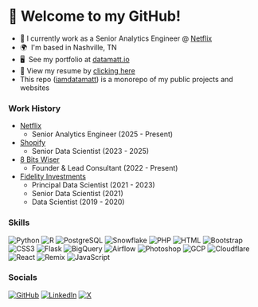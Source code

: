 # 👋 Welcome to my GitHub!

- 🏢 I currently work as a Senior Analytics Engineer @ [Netflix](https://www.netflix.com/)
- 🌍  I'm based in Nashville, TN
- 🖥️  See my portfolio at [datamatt.io](https://datamatt.io/)
- 📃 View my resume by [clicking here](https://cdn.datamatt.io/Matthew_Trombley_Resume.pdf)
- This repo ([iamdatamatt](https://github.com/iamdatamatt/iamdatamatt)) is a monorepo of my public projects and websites

### Work History

- [Netflix](https://www.netflix.com/)
  - Senior Analytics Engineer (2025 - Present)
- [Shopify](https://www.shopify.com/)
  - Senior Data Scientist (2023 - 2025)
- [8 Bits Wiser](https://8bitswiser.com/)
  - Founder & Lead Consultant (2022 - Present)
- [Fidelity Investments](https://www.fidelity.com/)
  - Principal Data Scientist (2021 - 2023)
  - Senior Data Scientist (2021)
  - Data Scientist (2019 - 2020)

### Skills

![Python](https://img.shields.io/badge/Python-3776AB?style=for-the-badge&logo=python&logoColor=white)
![R](https://img.shields.io/badge/R-276DC3?style=for-the-badge&logo=r&logoColor=white)
![PostgreSQL](https://img.shields.io/badge/PostgreSQL-316192?style=for-the-badge&logo=postgresql&logoColor=white)
![Snowflake](https://img.shields.io/badge/Snowflake-29B5E8?style=for-the-badge&logo=snowflake&logoColor=white)
![PHP](https://img.shields.io/badge/PHP-777BB4?style=for-the-badge&logo=php&logoColor=white)
![HTML](https://img.shields.io/badge/HTML-E34F26?style=for-the-badge&logo=html5&logoColor=white)
![Bootstrap](https://img.shields.io/badge/Bootstrap-563D7C?style=for-the-badge&logo=bootstrap&logoColor=white)
![CSS3](https://img.shields.io/badge/CSS3-1572B6?style=for-the-badge&logo=css3&logoColor=white)
![Flask](https://img.shields.io/badge/Flask-000000?style=for-the-badge&logo=flask&logoColor=white)
![BigQuery](https://img.shields.io/badge/BigQuery-4285F4?style=for-the-badge&logo=google-cloud&logoColor=white)
![Airflow](https://img.shields.io/badge/Airflow-017CEE?style=for-the-badge&logo=apache-airflow&logoColor=white)
![Photoshop](https://img.shields.io/badge/Photoshop-31A8FF?style=for-the-badge&logo=adobe-photoshop&logoColor=white)
![GCP](https://img.shields.io/badge/Google_Cloud-4285F4?style=for-the-badge&logo=google-cloud&logoColor=white)
![Cloudflare](https://img.shields.io/badge/Cloudflare-F38020?style=for-the-badge&logo=cloudflare&logoColor=white)
![React](https://img.shields.io/badge/React-20232A?style=for-the-badge&logo=react&logoColor=61DAFB)
![Remix](https://img.shields.io/badge/Remix-000000?style=for-the-badge&logo=remix&logoColor=white)
![JavaScript](https://img.shields.io/badge/JavaScript-F7DF1E?style=for-the-badge&logo=javascript&logoColor=black)

### Socials

[![GitHub](https://img.shields.io/badge/GitHub-181717?style=for-the-badge&logo=github&logoColor=white)](https://www.github.com/iamdatamatt)
[![LinkedIn](https://img.shields.io/badge/LinkedIn-0A66C2?style=for-the-badge&logo=linkedin&logoColor=white)](https://www.linkedin.com/in/iamdatamatt/)
[![X](https://img.shields.io/badge/X-000000?style=for-the-badge&logo=x&logoColor=white)](https://x.com/iamdatamatt)
